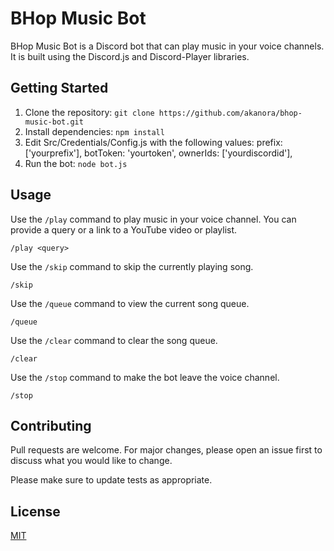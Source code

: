 # BHop Music Bot

BHop Music Bot is a Discord bot that can play music in your voice channels. It is built using the Discord.js and Discord-Player libraries.

## Getting Started

1. Clone the repository: `git clone https://github.com/akanora/bhop-music-bot.git`
2. Install dependencies: `npm install`
3. Edit Src/Credentials/Config.js with the following values:
  prefix: ['yourprefix'],
  botToken: 'yourtoken',
  ownerIds: ['yourdiscordid'],
4. Run the bot: `node bot.js`

## Usage

Use the `/play` command to play music in your voice channel. You can provide a query or a link to a YouTube video or playlist.
```
/play <query>
```

Use the `/skip` command to skip the currently playing song.
```
/skip
```
Use the `/queue` command to view the current song queue.
```
/queue
```
Use the `/clear` command to clear the song queue.
```
/clear
```
Use the `/stop` command to make the bot leave the voice channel.
```
/stop
```
## Contributing

Pull requests are welcome. For major changes, please open an issue first to discuss what you would like to change.

Please make sure to update tests as appropriate.

## License

[MIT](https://choosealicense.com/licenses/mit/)
